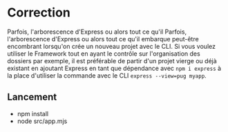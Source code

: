 # Correction

Parfois, l'arborescence d'Express ou alors tout ce qu'il Parfois, l'arborescence d'Express ou alors tout ce qu'il embarque peut-être encombrant lorsqu'on crée un nouveau projet avec le CLI.
Si vous voulez utiliser le Framework tout en ayant le contrôle sur l'organisation des dossiers par exemple, il est préférable de partir d'un projet vierge ou déjà existant en ajoutant Express en tant que dépendance avec `npm i express` à la place d'utiliser la commande avec le CLI `express --view=pug myapp`. 

## Lancement

- npm install
- node src/app.mjs